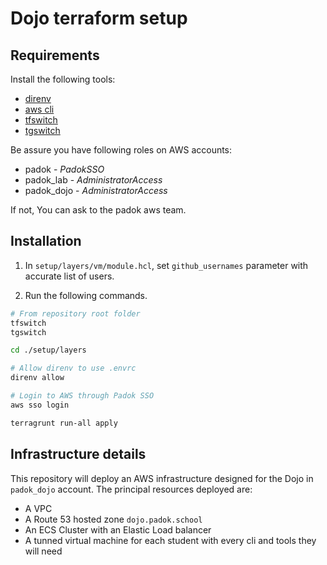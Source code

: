 # Dojo terraform setup

## Requirements

Install the following tools:
- [direnv](https://direnv.net/docs/installation.html)
- [aws cli](https://docs.aws.amazon.com/cli/latest/userguide/getting-started-install.html)
- [tfswitch](https://tfswitch.warrensbox.com/Install/)
- [tgswitch](https://tgswitch.warrensbox.com/)

Be assure you have following roles on AWS accounts:
- padok - *PadokSSO*
- padok_lab - *AdministratorAccess*
- padok_dojo - *AdministratorAccess*

If not, You can ask to the padok aws team.
## Installation

1. In `setup/layers/vm/module.hcl`, set `github_usernames` parameter with accurate list of users.

2. Run the following commands.
```bash
# From repository root folder
tfswitch
tgswitch

cd ./setup/layers

# Allow direnv to use .envrc
direnv allow

# Login to AWS through Padok SSO
aws sso login

terragrunt run-all apply
```

## Infrastructure details

This repository will deploy an AWS infrastructure designed for the Dojo in `padok_dojo` account.
The principal resources deployed are:
- A VPC
- A Route 53 hosted zone `dojo.padok.school`
- An ECS Cluster with an Elastic Load balancer
- A tunned virtual machine for each student with every cli and tools they will need

